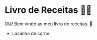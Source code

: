 # Livro de Receitas :man_cook:

Olá! Bem vindo ao meu livro de receitas. :wave:

- Lasanha de carne

